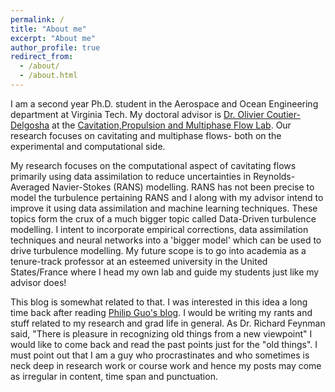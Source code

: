 ```yaml
---
permalink: /
title: "About me"
excerpt: "About me"
author_profile: true
redirect_from: 
  - /about/
  - /about.html
---
```


I am a second year Ph.D. student in the Aerospace and Ocean Engineering department at Virginia Tech. My doctoral advisor is [Dr. Olivier Coutier-Delgosha](https://scholar.google.com/citations?user=FqnR6k4AAAAJ&hl=en&oi=ao) at the [Cavitation,Propulsion and Multiphase Flow Lab](https://ocoutier.wixsite.com/cavitationlab). Our research focuses on cavitating and multiphase flows- both on the experimental and computational side.

My research focuses on the computational aspect of cavitating flows primarily using data assimilation to reduce uncertainties in Reynolds-Averaged Navier-Stokes (RANS) modelling. RANS has not been precise to model the turbulence pertaining RANS and I along with my advisor intend to improve it using data assimilation and machine learning techniques. These topics form the crux of a much bigger topic called Data-Driven turbulence modelling. I intent to incorporate empirical corrections, data assimilation techniques and neural networks into a 'bigger model' which can be used to drive turbulence modelling. My future scope is to go into academia as a tenure-track professor at an esteemed university in the United States/France where I head my own lab and guide my students just like my advisor does!

This blog is somewhat related to that. I was interested in this idea a long time back after reading [Philip Guo's blog](http://www.pgbovine.net/index.html). I would be writing my rants and stuff related to my research and grad life in general. As Dr. Richard Feynman said, "There is pleasure in recognizing old things from a new viewpoint" I would like to come back and read the past points just for the "old things". I must point out that I am a guy who procrastinates and who sometimes is neck deep in research work or course work and hence my posts may come as irregular in content, time span and punctuation.

